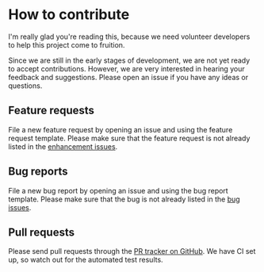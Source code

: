 # How to contribute

I'm really glad you're reading this, because we need volunteer developers to help this project come to fruition.

Since we are still in the early stages of development, we are not yet ready to accept contributions. However, we are very interested in hearing your feedback and suggestions. Please open an issue if you have any ideas or questions.

## Feature requests
File a new feature request by opening an issue and using the feature request template. Please make sure that the feature request is not already listed in the [enhancement issues](https://github.com/Moffran/calibrated_explanations/labels/enhancement).

## Bug reports
File a new bug report by opening an issue and using the bug report template. Please make sure that the bug is not already listed in the [bug issues](https://github.com/Moffran/calibrated_explanations/labels/bug).

## Pull requests
Please send pull requests through the
[PR tracker on GitHub](https://github.com/Moffran/calibrated_explanations/pulls).
We have CI set up,
so watch out for the automated test results.
